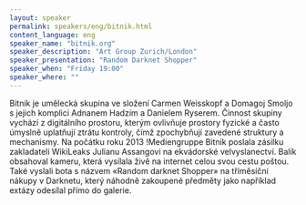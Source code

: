 ```yaml
---
layout: speaker
permalink: speakers/eng/bitnik.html
content_language: eng
speaker_name: "bitnik.org"
speaker_description: "Art Group Zurich/London"
speaker_presentation: "Random Darknet Shopper"
speaker_when: "Friday 19:00"
speaker_where: ""
---
```


Bitnik je umělecká skupina ve složení Carmen Weisskopf a Domagoj Smoljo s jejich komplici Adnanem Hadzim a Danielem Ryserem. Činnost skupiny vychází z digitálního prostoru, kterým ovlivňuje prostory fyzické a často úmyslně uplatňují ztrátu kontroly, čímž zpochybňují zavedené struktury a mechanismy. Na počátku roku 2013 !Mediengruppe Bitnik poslala zásilku zakladateli WikiLeaks Julianu Assangovi na ekvádorské velvyslanectví. Balík obsahoval kameru, která vysílala živě na internet celou svou cestu poštou. Také vyslali bota s názvem «Random darknet Shopper» na tříměsíční nákupy v Darknetu, který náhodně zakoupené předměty jako například extázy odesílal přímo do galerie.
